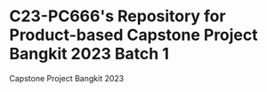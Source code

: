 # C23-PC666's Repository for Product-based Capstone Project Bangkit 2023 Batch 1
Capstone Project Bangkit 2023
